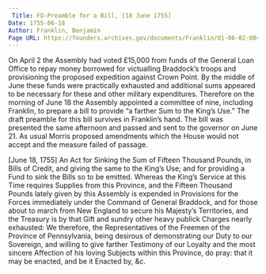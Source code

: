 ```yaml
---
 Title: FO-Preamble for a Bill, [18 June 1755]
Date: 1755-06-18
Author: Franklin, Benjamin
Page URL: https://founders.archives.gov/documents/Franklin/01-06-02-0044
---
```


On April 2 the Assembly had voted £15,000 from funds of the General Loan Office to repay money borrowed for victualling Braddock’s troops and provisioning the proposed expedition against Crown Point. By the middle of June these funds were practically exhausted and additional sums appeared to be necessary for these and other military expenditures. Therefore on the morning of June 18 the Assembly appointed a committee of nine, including Franklin, to prepare a bill to provide “a farther Sum to the King’s Use.” The draft preamble for this bill survives in Franklin’s hand.
The bill was presented the same afternoon and passed and sent to the governor on June 21. As usual Morris proposed amendments which the House would not accept and the measure failed of passage.
 
  [June 18, 1755]
An Act for Sinking the Sum of Fifteen Thousand Pounds, in Bills of Credit, and giving the same to the King’s Use; and for providing a Fund to sink the Bills so to be emitted.
Whereas the King’s Service at this Time requires Supplies from this Province, and the Fifteen Thousand Pounds lately given by this Assembly is expended in Provisions for the Forces immediately under the Command of General Braddock, and for those about to march from New England to secure his Majesty’s Territories, and the Treasury is by that Gift and sundry other heavy publick Charges nearly exhausted: We therefore, the Representatives of the Freemen of the Province of Pennsylvania, being desirous of demonstrating our Duty to our Sovereign, and willing to give farther Testimony of our Loyalty and the most sincere Affection of his loving Subjects within this Province, do pray: that it may be enacted, and be it Enacted by, &c.

